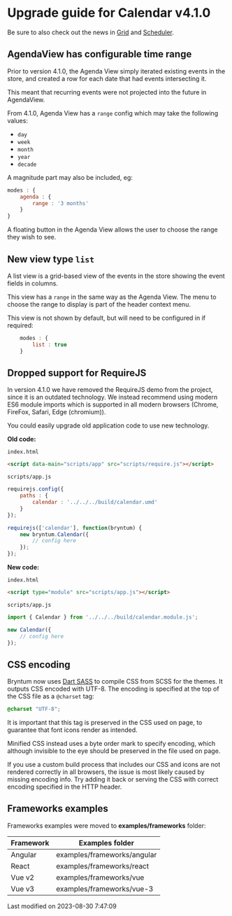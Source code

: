 # Upgrade guide for Calendar v4.1.0

Be sure to also check out the news in [Grid](#Grid/guides/upgrades/4.1.0.md) and 
[Scheduler](#Scheduler/guides/upgrades/4.1.0.md).

## AgendaView has configurable time range

Prior to version 4.1.0, the Agenda View simply iterated existing events in the store, and created a row for each date
that had events intersecting it.

This meant that recurring events were not projected into the future in AgendaView.

From 4.1.0, Agenda View has a `range` config which may take the following values:

- `day`
- `week`
- `month`
- `year`
- `decade`

A magnitude part may also be included, eg:

```javascript
modes : {
    agenda : {
        range : '3 months'
    }
}
```

A floating button in the Agenda View allows the user to choose the range they wish to see.

## New view type `list`
A list view is a grid-based view of the events in the store showing the event fields in columns.

This view has a `range` in the same way as the Agenda View. The menu to choose the range to display is part of the header context menu.

This view is not shown by default, but will need to be configured in if required:

```javascript
    modes : {
        list : true
    }
```

## Dropped support for RequireJS

In version 4.1.0 we have removed the RequireJS demo from the project, since it is an outdated technology. 
We instead recommend using modern ES6 module imports which is supported in all modern browsers 
(Chrome, FireFox, Safari, Edge (chromium)). 

You could easily upgrade old application code to use new technology.

**Old code:**

`index.html`
```html
<script data-main="scripts/app" src="scripts/require.js"></script>
```

`scripts/app.js`

```javascript
requirejs.config({
    paths : {
        calendar : '../../../build/calendar.umd'
    }
});

requirejs(['calendar'], function(bryntum) {
    new bryntum.Calendar({
        // config here
    });
});
```

**New code:**

`index.html`
```html
<script type="module" src="scripts/app.js"></script>
```

`scripts/app.js`

```javascript
import { Calendar } from '../../../build/calendar.module.js';

new Calendar({
    // config here
});
```

## CSS encoding

Bryntum now uses [Dart SASS](https://sass-lang.com/dart-sass) to compile CSS from SCSS for the themes. It outputs CSS 
encoded with UTF-8. The encoding is specified at the top of the CSS file as a `@charset` tag:

```css
@charset "UTF-8";
```

It is important that this tag is preserved in the CSS used on page, to guarantee that font icons render as intended.

Minified CSS instead uses a byte order mark to specify encoding, which although invisible to the eye should be preserved
in the file used on page.

If you use a custom build process that includes our CSS and icons are not rendered correctly in all browsers, the issue
is most likely caused by missing encoding info. Try adding it back or serving the CSS with correct encoding specified
in the HTTP header.

## Frameworks examples

Frameworks examples were moved to **examples/frameworks** folder:

| Framework | Examples folder             |
|-----------|-----------------------------|
| Angular   | examples/frameworks/angular |
| React     | examples/frameworks/react   |
| Vue v2    | examples/frameworks/vue     |
| Vue v3    | examples/frameworks/vue-3   |


<p class="last-modified">Last modified on 2023-08-30 7:47:09</p>